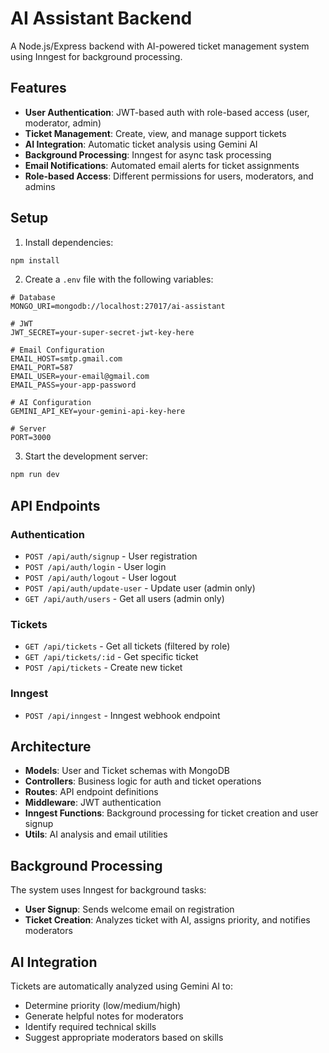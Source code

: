 # AI Assistant Backend

A Node.js/Express backend with AI-powered ticket management system using Inngest for background processing.

## Features

- **User Authentication**: JWT-based auth with role-based access (user, moderator, admin)
- **Ticket Management**: Create, view, and manage support tickets
- **AI Integration**: Automatic ticket analysis using Gemini AI
- **Background Processing**: Inngest for async task processing
- **Email Notifications**: Automated email alerts for ticket assignments
- **Role-based Access**: Different permissions for users, moderators, and admins

## Setup

1. Install dependencies:
```bash
npm install
```

2. Create a `.env` file with the following variables:
```env
# Database
MONGO_URI=mongodb://localhost:27017/ai-assistant

# JWT
JWT_SECRET=your-super-secret-jwt-key-here

# Email Configuration
EMAIL_HOST=smtp.gmail.com
EMAIL_PORT=587
EMAIL_USER=your-email@gmail.com
EMAIL_PASS=your-app-password

# AI Configuration
GEMINI_API_KEY=your-gemini-api-key-here

# Server
PORT=3000
```

3. Start the development server:
```bash
npm run dev
```

## API Endpoints

### Authentication
- `POST /api/auth/signup` - User registration
- `POST /api/auth/login` - User login
- `POST /api/auth/logout` - User logout
- `POST /api/auth/update-user` - Update user (admin only)
- `GET /api/auth/users` - Get all users (admin only)

### Tickets
- `GET /api/tickets` - Get all tickets (filtered by role)
- `GET /api/tickets/:id` - Get specific ticket
- `POST /api/tickets` - Create new ticket

### Inngest
- `POST /api/inngest` - Inngest webhook endpoint

## Architecture

- **Models**: User and Ticket schemas with MongoDB
- **Controllers**: Business logic for auth and ticket operations
- **Routes**: API endpoint definitions
- **Middleware**: JWT authentication
- **Inngest Functions**: Background processing for ticket creation and user signup
- **Utils**: AI analysis and email utilities

## Background Processing

The system uses Inngest for background tasks:
- **User Signup**: Sends welcome email on registration
- **Ticket Creation**: Analyzes ticket with AI, assigns priority, and notifies moderators

## AI Integration

Tickets are automatically analyzed using Gemini AI to:
- Determine priority (low/medium/high)
- Generate helpful notes for moderators
- Identify required technical skills
- Suggest appropriate moderators based on skills 